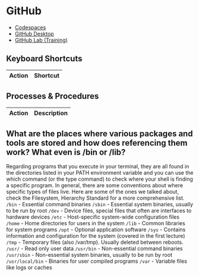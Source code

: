 # GitHub  
- [Codespaces](https://github.com/features/codespaces)  
- [GitHub Desktop](https://desktop.github.com/)  
- [GitHub Lab (Training)](https://lab.github.com/)
 

## Keyboard Shortcuts
| Action | Shortcut | 
| -- | -- |  

## Processes & Procedures
| Action | Description |  
| -- | -- |  


## What are the places where various packages and tools are stored and how does referencing them work? What even is /bin or /lib?  
Regarding programs that you execute in your terminal, they are all found in the directories listed in your PATH environment variable and you can use the which command (or the type command) to check where your shell is finding a specific program. In general, there are some conventions about where specific types of files live. Here are some of the ones we talked about, check the Filesystem, Hierarchy Standard for a more comprehensive list.  
    `/bin` - Essential command binaries
    `/sbin` - Essential system binaries, usually to be run by root
    `/dev` - Device files, special files that often are interfaces to hardware devices
    `/etc` - Host-specific system-wide configuration files
    `/home` - Home directories for users in the system
    `/lib` - Common libraries for system programs
    `/opt` - Optional application software
    `/sys` - Contains information and configuration for the system (covered in the first lecture)
    `/tmp` - Temporary files (also /var/tmp). Usually deleted between reboots.
    `/usr/` - Read only user data
        `/usr/bin` - Non-essential command binaries
        `/usr/sbin` - Non-essential system binaries, usually to be run by root
        `/usr/local/bin` - Binaries for user compiled programs
    `/var` - Variable files like logs or caches


